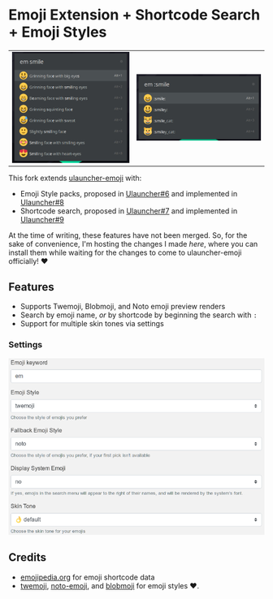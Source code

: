 # Emoji Extension + Shortcode Search + Emoji Styles

<table>
  <tr>
    <td><img src="screenshots/search.png"></td>
    <td><img src="screenshots/shortcode-search.png"></td>
  </tr>
</table>

This fork extends [ulauncher-emoji](https://github.com/Ulauncher/ulauncher-emoji) with:
- Emoji Style packs, proposed in [Ulauncher#6](https://github.com/Ulauncher/ulauncher-emoji/issues/6) and implemented in [Ulauncher#8](https://github.com/Ulauncher/ulauncher-emoji/pull/8)
- Shortcode search, proposed in [Ulauncher#7](https://github.com/Ulauncher/ulauncher-emoji/issues/7) and implemented in [Ulauncher#9](https://github.com/Ulauncher/ulauncher-emoji/pull/9)

At the time of writing, these features have not been merged. So, for the sake of convenience, I'm hosting the changes I made *here*, where you can install them while waiting for the changes to come to ulauncher-emoji officially! :heart:

## Features

- Supports Twemoji, Blobmoji, and Noto emoji preview renders
- Search by emoji name, *or* by shortcode by beginning the search with `:`
- Support for multiple skin tones via settings

### Settings

![](screenshots/preferences.png)

## Credits

- [emojipedia.org](https://emojipedia.org/) for emoji shortcode data
- [twemoji](https://github.com/twitter/twemoji), [noto-emoji](https://github.com/googlefonts/noto-emoji), and [blobmoji](https://github.com/C1710/blobmoji) for emoji styles :heart:.
